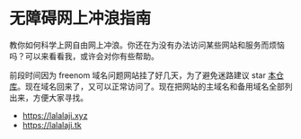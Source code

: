 # 无障碍网上冲浪指南

教你如何科学上网自由网上冲浪。你还在为没有办法访问某些网站和服务而烦恼吗？可以来看看我，或许会对你有些帮助。

前段时间因为 freenom 域名问题网站挂了好几天，为了避免迷路建议 star [本仓库](https://github.com/lalalaji/free-explore-internet-guide)。现在域名回来了，又可以正常访问了。现在把网站的主域名和备用域名全部列出来，方便大家寻找。

- <https://lalalaji.xyz>
- <https://lalalaji.tk>
